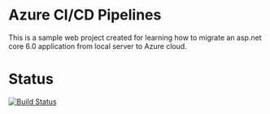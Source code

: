 # Azure CI/CD Pipelines
This is a sample web project created for learning how to migrate an asp.net core 6.0 application from local server to Azure cloud.


# Status
[![Build Status](https://dev.azure.com/Aiyoub/Demo/_build?definitionId=3)](https://dev.azure.com/Aiyoub/Demo/_build?definitionId=3)
